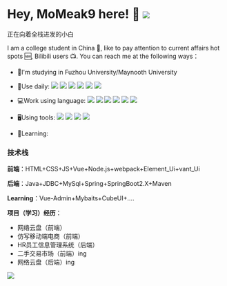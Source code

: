 # Hey, MoMeak9 here! 🎃 ![](https://visitor-badge.glitch.me/badge?page_id=MoMeak9.readme)
正在向着全栈进发的小白

I am a college student in China 🏫, like to pay attention to current affairs hot spots 🆕, Bilibili users 📺. You can reach me at the following ways：

- 🏫I'm studying in Fuzhou University/Maynooth University

- 🤺Use daily:
  ![](https://img.shields.io/badge/OS-Arch%20Linux-33aadd?style=flat-square&logo=arch-linux&logoColor=ffffff)
  ![](https://img.shields.io/badge/Windows-0078D6?style=flat-square&logo=windows&logoColor=ffffff)
  ![](https://img.shields.io/badge/IntelliJ-IDEA-000000?style=flat-square&logo=IntelliJ-IDEA&logoColor=ffffff)
  ![](https://img.shields.io/badge/WebStorm-001010?style=flat-square&logo=WebStorm&logoColor=ffffff)
  ![](https://img.shields.io/badge/Eclipse-IDE-2C2255?style=flat-square&logo=Eclipse-IDE&logoColor=ffffff)
  ![](https://img.shields.io/badge/VisualStudioCode-007ACC?style=flat-square&logo=VisualStudioCode&logoColor=ffffff)
  
- 💻Work using language:
  ![](https://img.shields.io/badge/JavaScript-F7DF1E?style=flat-square&logo=JavaScript&logoColor=ffffff)
  ![](https://img.shields.io/badge/Java-007396?style=flat-square&logo=Java&logoColor=ffffff)
  ![](https://img.shields.io/badge/HTML5-E34F26?style=flat-square&logo=HTML5&logoColor=ffffff)
  ![](https://img.shields.io/badge/CSS3-1572B6?style=flat-square&logo=CSS3&logoColor=ffffff)
  ![](https://img.shields.io/badge/SCSS-CC6699?style=flat-square&logo=SASS&logoColor=ffffff)
  ![](https://img.shields.io/badge/C++-00599C?style=flat-square&logo=C++&logoColor=ffffff)
  
- 🖥️Using tools:
  ![](https://img.shields.io/badge/Node.js-339933?style=flat-square&logo=Node.js&logoColor=ffffff)
  ![](https://img.shields.io/badge/Vue.js-4FC08D?style=flat-square&logo=Vue.js&logoColor=ffffff)
  ![](https://img.shields.io/badge/Webpack-8DD6F9?style=flat-square&logo=Webpack&logoColor=ffffff)
  ![](https://img.shields.io/badge/ESLint-4B32C3?style=flat-square&logo=ESLint&logoColor=ffffff)
  
- 🍳Learning:

### 技术栈

**前端**：HTML+CSS+JS+Vue+Node.js+webpack+Element_Ui+vant_Ui

**后端**：Java+JDBC+MySql+Spring+SpringBoot2.X+Maven

**Learning**：Vue-Admin+Mybaits+CubeUI+....

**项目（学习）经历**：

- 网络云盘（前端）
- 仿写移动端电商（前端）
- HR员工信息管理系统（后端）
- 二手交易市场（前端）ing
- 网络云盘（后端）ing


![](https://github-readme-stats.vercel.app/api?username=MoMeak9&theme=tokyonight&show_icons=true)

